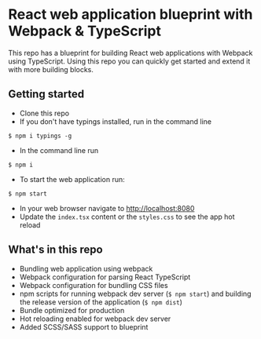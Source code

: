 # React web application blueprint with Webpack & TypeScript

This repo has a blueprint for building React web applications with Webpack using TypeScript. Using this repo you can quickly get started and extend it with more building blocks.

## Getting started

- Clone this repo
- If you don't have typings installed, run in the command line
```
$ npm i typings -g
```
- In the command line run
```
$ npm i
```
- To start the web application run:
```
$ npm start
```
- In your web browser navigate to [http://localhost:8080](http://localhost:8080)
- Update the `index.tsx` content or the `styles.css` to see the app hot reload

## What's in this repo

- Bundling web application using webpack
- Webpack configuration for parsing React TypeScript
- Webpack configuration for bundling CSS files
- npm scripts for running webpack dev server (`$ npm start`) and building the release version of the application (`$ npm dist`)
- Bundle optimized for production
- Hot reloading enabled for webpack dev server
- Added SCSS/SASS support to blueprint
